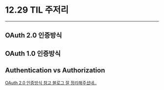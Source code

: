 # 12.29 TIL 주저리
---
## OAuth 2.0 인증방식 
## OAuth 1.0 인증방식 
## Authentication vs Authorization
[OAuth 2.0 인증방식 참고 블로그 잘 정리해주셨네..](https://baked-corn.tistory.com/29)


